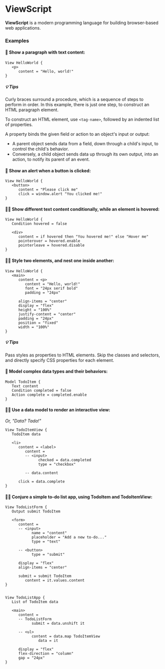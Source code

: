 # ViewScript

**ViewScript** is a modern programming language for building browser-based web applications.

### Examples

#### 🧙 Show a paragraph with text content:

```
View HelloWorld {
   <p>
      content = "Hello, world!"
}
```

##### 💡 Tips

Curly braces surround a procedure, which is a sequence of steps to perform in order. In this example, there is just one step, to construct an HTML paragraph element.

To construct an HTML element, use `<tag-name>`, followed by an indented list of properties.

A property binds the given field or action to an object's input or output:

- A parent object sends data from a field, down through a child's input, to control the child's behavior.
- Conversely, a child object sends data up through its own output, into an action, to notify its parent of an event.

#### 💁 Show an alert when a button is clicked:

```
View HelloWorld {
   <button>
      content = "Please click me"
      click = window.alert "You clicked me!"
}
```

#### 🧑‍🔬 Show different text content conditionally, while an element is hovered:

```
View HelloWorld {
   Condition hovered = false

   <div>
      content = if hovered then "You hovered me!" else "Hover me"
      pointerover = hovered.enable
      pointerleave = hovered.disable
}
```

#### 🧑‍🎨 Style two elements, and nest one inside another:

```
View HelloWorld {
   <main>
      content = <p>
         content = "Hello, world!"
         font = "24px serif bold"
         padding = "24px"

      align-items = "center"
      display = "flex"
      height = "100%"
      justify-content = "center"
      padding = "24px"
      position = "fixed"
      width = "100%"
}
```

##### 💡 Tips

Pass styles as properties to HTML elements. Skip the classes and selectors, and directly specify CSS properties for each element.

#### 👷 Model complex data types and their behaviors:

```
Model TodoItem {
   Text content
   Condition completed = false
   Action complete = completed.enable
}
```

#### 🧑‍🏭 Use a data model to render an interactive view:

_Or, "Data? Tada!"_

```
View TodoItemView {
   TodoItem data

   <li>
      content = <label>
         content =
         -- <input>
               checked = data.completed
               type = "checkbox"

         -- data.content

      click = data.complete
}
```

#### 🧑‍🍳 Conjure a simple to-do list app, using TodoItem and TodoItemView:

```
View TodoListForm {
   Output submit TodoItem

   <form>
      content =
      -- <input>
            name = "content"
            placeholder = "Add a new to-do..."
            type = "text"

      -- <button>
            type = "submit"

      display = "flex"
      align-items = "center"

      submit = submit TodoItem
         content = it.values.content
}


View TodoListApp {
   List of TodoItem data

   <main>
      content =
      -- TodoListForm
            submit = data.unshift it

      -- <ul>
            content = data.map TodoItemView
               data = it

      display = "flex"
      flex-direction = "column"
      gap = "24px"
}
```
